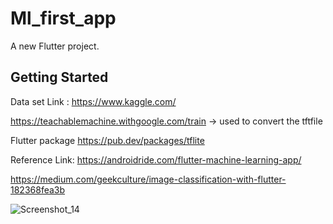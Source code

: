 # Ml_first_app

A new Flutter project.

## Getting Started
Data set Link : https://www.kaggle.com/

https://teachablemachine.withgoogle.com/train -> used to convert the tftfile

Flutter package https://pub.dev/packages/tflite

Reference Link:
https://androidride.com/flutter-machine-learning-app/

https://medium.com/geekculture/image-classification-with-flutter-182368fea3b

![Screenshot_14](https://user-images.githubusercontent.com/44191960/139008446-60cb153b-9370-4c26-88a1-a7535048613a.png)
